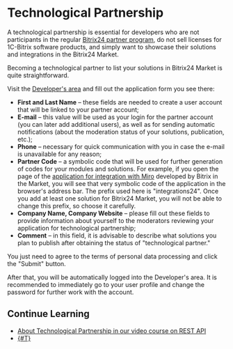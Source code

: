 # Technological Partnership

A technological partnership is essential for developers who are not participants in the regular [Bitrix24 partner program](https://partners.bitrix24.com), do not sell licenses for 1C-Bitrix software products, and simply want to showcase their solutions and integrations in the Bitrix24 Market.

Becoming a technological partner to list your solutions in Bitrix24 Market is quite straightforward.

Visit the [Developer's area](https://vendors.bitrix24.com/) and fill out the application form you see there:

- **First and Last Name** – these fields are needed to create a user account that will be linked to your partner account;
- **E-mail** – this value will be used as your login for the partner account (you can later add additional users), as well as for sending automatic notifications (about the moderation status of your solutions, publication, etc.);
- **Phone** – necessary for quick communication with you in case the e-mail is unavailable for any reason;
- **Partner Code** – a symbolic code that will be used for further generation of codes for your modules and solutions. For example, if you open the page of the [application for integration with Miro](https://www.bitrix24.com/apps/app/integrations24.miro/) developed by Bitrix in the Market, you will see that very symbolic code of the application in the browser's address bar. The prefix used here is "integrations24". Once you add at least one solution for Bitrix24 Market, you will not be able to change this prefix, so choose it carefully.
- **Company Name, Company Website** – please fill out these fields to provide information about yourself to the moderators reviewing your application for technological partnership;
- **Comment** – in this field, it is advisable to describe what solutions you plan to publish after obtaining the status of "technological partner."

You just need to agree to the terms of personal data processing and click the "Submit" button.

After that, you will be automatically logged into the Developer's area. It is recommended to immediately go to your user profile and change the password for further work with the account.

## Continue Learning

- [About Technological Partnership in our video course on REST API](https://helpdesk.bitrix24.com/courses/index.php?COURSE_ID=268&LESSON_ID=26016&LESSON_PATH=25400.25996.26000.26016)
- [{#T}](./preparing-to-publish/index.md)
